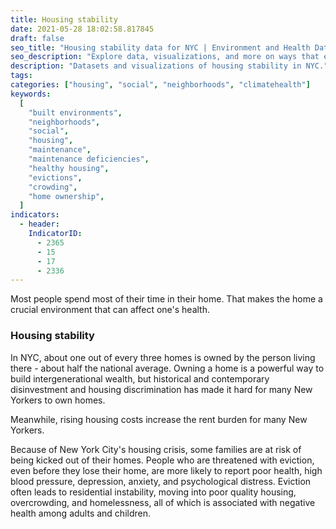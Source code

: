 ```yaml
---
title: Housing stability
date: 2021-05-28 18:02:58.817845
draft: false
seo_title: "Housing stability data for NYC | Environment and Health Data Portal"
seo_description: "Explore data, visualizations, and more on ways that environments shape health in New York City's neighborhoods."
description: "Datasets and visualizations of housing stability in NYC."
tags:
categories: ["housing", "social", "neighborhoods", "climatehealth"]
keywords:
  [
    "built environments",
    "neighborhoods",
    "social",
    "housing",
    "maintenance",
    "maintenance deficiencies",
    "healthy housing",
    "evictions",
    "crowding",
    "home ownership",
  ]
indicators:
  - header:
    IndicatorID:
      - 2365
      - 15
      - 17
      - 2336
---
```


Most people spend most of their time in their home. That makes the home a crucial environment that can affect one's health.

### Housing stability

In NYC, about one out of every three homes is owned by the person living there - about half the national average. Owning a home is a powerful way to build intergenerational wealth, but historical and contemporary disinvestment and housing discrimination has made it hard for many New Yorkers to own homes.

Meanwhile, rising housing costs increase the rent burden for many New Yorkers.

Because of New York City's housing crisis, some families are at risk of being kicked out of their homes. People who are threatened with eviction, even before they lose their home, are more likely to report poor health, high blood pressure, depression, anxiety, and psychological distress. Eviction often leads to residential instability, moving into poor quality housing, overcrowding, and homelessness, all of which is associated with negative health among adults and children.

